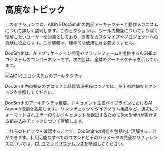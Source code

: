 # 高度なトピック

このセクションでは、AIGNE DocSmithの内部アーキテクチャと動作メカニズムについて詳しく説明します。このセクションは、ツールの機能についてより深く理解したいユーザーを対象としており、高度なカスタマイズやプロジェクトへの貢献に役立ちます。この情報は、標準的な使用には必要ありません。

DocSmithは、AIアプリケーション開発のプラットフォームを提供するAIGNEエコシステムのコンポーネントです。次の図は、全体のアーキテクチャを示しています。

![AIGNEエコシステムのアーキテクチャ](https://docsmith.aigne.io/image-bin/uploads/def424c20bbdb3c77483894fe0e22819.png)

DocSmith内の特定のプロセスと品質管理手段については、以下の詳細なセクションを参照してください。

<x-cards data-columns="2">
  <x-card data-title="仕組み" data-href="/advanced/how-it-works" data-icon="lucide:cpu">
    DocSmithのアーキテクチャ概要。ドキュメント生成パイプラインにおけるAI Agentの役割を説明します。
  </x-card>
  <x-card data-title="品質保証" data-href="/advanced/quality-assurance" data-icon="lucide:shield-check">
    リンクチェックやダイアグラム検証など、適切にフォーマットされエラーのないドキュメントを保証するためにDocSmithが実行する組み込みチェックについて理解します。
  </x-card>
</x-cards>

これらのトピックを確認することで、DocSmithの機能を包括的に理解することができます。利用可能なすべてのコマンドとそのパラメータの完全なリファレンスについては、[CLIコマンドリファレンス](./cli-reference.md)を参照してください。